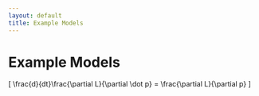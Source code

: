 ```yaml
---
layout: default
title: Example Models
---
```


Example Models
==============

\[ \frac{d}{dt}\frac{\partial L}{\partial \dot p} = \frac{\partial
L}{\partial p} \]
